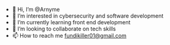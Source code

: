 - 👋 Hi, I’m @Arnyme
- 👀 I’m interested in cybersecurity and software development
- 🌱 I’m currently learning front end development
- 💞️ I’m looking to collaborate on tech skills
- 📫 How to reach me fundikiller01@gmail.com

<!---
Arnyme/Arnyme is a ✨ special ✨ repository because its `README.md` (this file) appears on your GitHub profile.
You can click the Preview link to take a look at your changes.
--->
